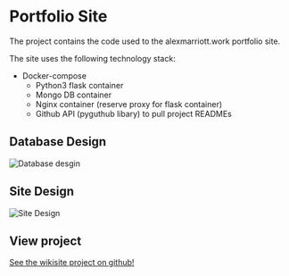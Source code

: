 # Portfolio Site
The project contains the code used to the alexmarriott.work portfolio site.

The site uses the following technology stack:

* Docker-compose
  * Python3 flask container
  * Mongo DB container
  * Nginx container (reserve proxy for flask container)
  * Github API (pyguthub libary) to pull project READMEs

## Database Design
 ![Database desgin ](images/database.png)
 
## Site Design
 ![Site Design](images/siteimage.png)

## View project
[See the wikisite project on github!](https://github.com/AlexMarriott/WikiSite)
